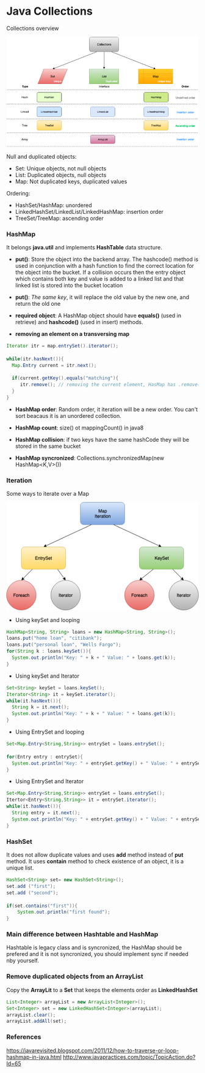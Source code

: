 # Java Collections

Collections overview

![](../images/collections.png)

Null and duplicated objects:
* Set: Unique objects, not null objects
* List: Duplicated objects, null objects
* Map: Not duplicated keys, duplicated values

Ordering:
* HashSet/HashMap: unordered
* LinkedHashSet/LinkedList/LinkedHashMap: insertion order
* TreeSet/TreeMap: ascending order

### HashMap

It belongs **java.util** and implements **HashTable** data structure.

* **put()**: Store the object into the backend array. The hashcode() method is used in conjunction with a hash function to find the correct location for the object into the bucket. If a collision occurs then the entry object which contains both key and value is added to a linked list and that linked list is stored into the bucket location

* **put()**: *The same key*, it will replace the old value by the new one, and return the old one

* **required object**: A HashMap object should have **equals()** (used in retrieve) and **hashcode()** (used in insert) methods.

* **removing an element on a transversing map**

```java
Iterator itr = map.entrySet().iterator();

while(itr.hasNext()){
  Map.Entry current = itr.next();

  if(current.getKey().equals("matching"){
     itr.remove(); // removing the current element, HasMap has .remove() but doesn't work in a iteration
  }
}
```

* **HashMap order**: Random order, it iteration will be a new order. You can't sort beacaus it is an unordered collection.

* **HashMap count**: size() ot mappingCount() in java8

* **HashMap collision**: if two keys have the same hashCode they will be stored in the same bucket

* **HashMap syncronized**: Collections.synchronizedMap(new HashMap<K,V>())

### Iteration

Some ways to iterate over a Map

![](../images/map_iteration.png)

* Using keySet and looping
```java
HashMap<String, String> loans = new HashMap<String, String>();
loans.put("home loan", "citibank");
loans.put("personal loan", "Wells Fargo");
for(String k : loans.keySet()){
  System.out.println("Key: " + k + " Value: " + loans.get(k));
}
```

* Using keySet and Iterator 
```java
Set<String> keySet = loans.keySet();
Iterator<String> it = keySet.iterator();
while(it.hasNext()){
  String k = it.next();
  System.out.println("Key: " + k + " Value: " + loans.get(k));
}
```

* Using EntrySet and looping 
```java
Set<Map.Entry<String,String>> entrySet = loans.entrySet();

for(Entry entry : entrySet){
  System.out.println("Key: " + entrySet.getKey() + " Value: " + entrySet.getValue());
}
```

* Using EntrySet and Iterator
```java
Set<Map.Entry<String,String>> entrySet = loans.entrySet();
Itertor<Entry<String,String>> it = entrySet.iterator();
while(it.hasNext()){
  String entry = it.next();
  System.out.println("Key: " + entrySet.getKey() + " Value: " + entrySet.getValue());
}
```

### HashSet

It does not allow duplicate values and uses **add** method instead of **put** method. It uses **contain** method to check existence of an object, it is a unique list.

```java
HashSet<String> set= new HashSet<String>();
set.add ("first");
set.add ("second");
 
if(set.contains("first")){
	System.out.println("first found");
}
```

### Main difference between Hashtable and HashMap

Hashtable is legacy class and is syncronized, the HashMap should be prefered and it is not syncronized, you should implement sync if needed nby yourself.

### Remove duplicated objects from an ArrayList

Copy the **ArrayLit** to a **Set** that keeps the elements order as **LinkedHashSet**

```java
List<Integer> arrayList = new ArrayList<Integer>();
Set<Integer> set = new LinkedHashSet<Integer>(arrayList);
arrayList.clear();
arrayList.addAll(set);
```

### References
https://javarevisited.blogspot.com/2011/12/how-to-traverse-or-loop-hashmap-in-java.html
http://www.javapractices.com/topic/TopicAction.do?Id=65
